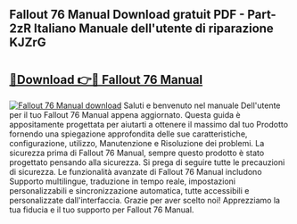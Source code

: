 ## Fallout 76 Manual Download gratuit PDF - Part-2zR Italiano Manuale dell'utente di riparazione KJZrG

# <h2><a href="http://df9cqxv.blite.top/?on=Fallout+76+Manual">🔗Download 👉🔴 Fallout 76 Manual</a></h2>

[![Fallout 76 Manual download](https://i.imgur.com/lujVjoI.png)](http://df9cqxv.blite.top/?on=Fallout+76+Manual)
Saluti e benvenuto nel manuale Dell'utente per il tuo Fallout 76 Manual appena aggiornato. Questa guida è appositamente progettata per aiutarti a ottenere il massimo dal tuo Prodotto fornendo una spiegazione approfondita delle sue caratteristiche, configurazione, utilizzo, Manutenzione e Risoluzione dei problemi. La sicurezza prima di Fallout 76 Manual, sempre questo prodotto è stato progettato pensando alla sicurezza. Si prega di seguire tutte le precauzioni di sicurezza. Le funzionalità avanzate di Fallout 76 Manual includono Supporto multilingue, traduzione in tempo reale, impostazioni personalizzabili e sincronizzazione automatica, tutte accessibili e personalizzate dall'interfaccia. Grazie per aver scelto noi! Apprezziamo la tua fiducia e il tuo supporto per Fallout 76 Manual.

